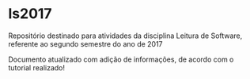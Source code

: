 # ls2017
Repositório destinado para atividades da disciplina Leitura de Software, referente ao segundo semestre do ano de 2017

Documento atualizado com adição de informações, de acordo com o tutorial realizado!
